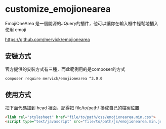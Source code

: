 # customize_emojionearea

EmojiOneArea 是一個開源的JQuery的插件，他可以讓你在輸入框中輕鬆地插入使用 emoji 

https://github.com/mervick/emojionearea

## 安裝方式

官方提供的安裝方式有三種，而此範例用的是composer的方式

```composer require mervick/emojionearea ^3.0.0```

## 使用方式

把下面代碼加到 head 裡面，記得把 file/to/path/ 換成自己的檔案位置

```html
<link rel="stylesheet" href="file/to/path/css/emojionearea.min.css">
<script type="text/javascript" src="file/to/path/js/emojionearea.min.js"></script>
```

